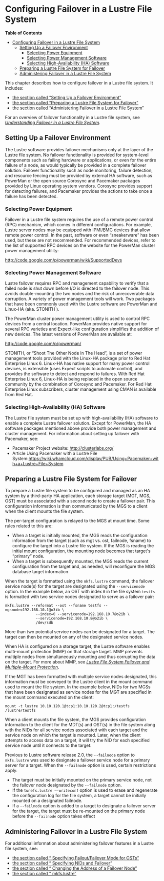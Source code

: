 # Configuring Failover in a Lustre File System

**Table of Contents**

- [Configuring Failover in a Lustre File System](#configuring-failover-in-a-lustre-file-system)
  * [Setting Up a Failover Environment](#setting-up-a-failover-environment)
    + [Selecting Power Equipment](#selecting-power-equipment)
    + [Selecting Power Management Software](#selecting-power-management-software)
    + [Selecting High-Availability (HA) Software](#selecting-high-availability-ha-software)
  * [Preparing a Lustre File System for Failover](#preparing-a-lustre-file-system-for-failover)
  * [Administering Failover in a Lustre File System](#administering-failover-in-a-lustre-file-system)

This chapter describes how to configure failover in a Lustre file system. It includes:

- [the section called “Setting Up a Failover Environment”](#setting-up-a-failover-environment)
- [the section called “Preparing a Lustre File System for Failover”](#preparing-a-lustre-file-system-for-failover)
- [the section called “Administering Failover in a Lustre File System”](#administering-failover-in-a-lustre-file-system)

For an overview of failover functionality in a Lustre file system, see [*Understanding Failover in a Lustre File System*](02-Introducing%20the%20Lustre%20File%20System.md#understanding-failover-in-a-lustre-file-system).

## Setting Up a Failover Environment

The Lustre software provides failover mechanisms only at the layer of the Lustre file system. No failover functionality is provided for system-level components such as failing hardware or applications, or even for the entire failure of a node, as would typically be provided in a complete failover solution. Failover functionality such as node monitoring, failure detection, and resource fencing must be provided by external HA software, such as PowerMan or the open source Corosync and Pacemaker packages provided by Linux operating system vendors. Corosync provides support for detecting failures, and Pacemaker provides the actions to take once a failure has been detected.

### Selecting Power Equipment

Failover in a Lustre file system requires the use of a remote power control (RPC) mechanism, which comes in different configurations. For example, Lustre server nodes may be equipped with IPMI/BMC devices that allow remote power control. In the past, software or even “sneakerware” has been used, but these are not recommended. For recommended devices, refer to the list of supported RPC devices on the website for the PowerMan cluster power management utility:

<http://code.google.com/p/powerman/wiki/SupportedDevs>

### Selecting Power Management Software

Lustre failover requires RPC and management capability to verify that a failed node is shut down before I/O is directed to the failover node. This avoids double-mounting the two nodes and the risk of unrecoverable data corruption. A variety of power management tools will work. Two packages that have been commonly used with the Lustre software are PowerMan and Linux-HA (aka. STONITH ).

The PowerMan cluster power management utility is used to control RPC devices from a central location. PowerMan provides native support for several RPC varieties and Expect-like configuration simplifies the addition of new devices. The latest versions of PowerMan are available at:

<http://code.google.com/p/powerman/>

STONITH, or “Shoot The Other Node In The Head”, is a set of power management tools provided with the Linux-HA package prior to Red Hat Enterprise Linux 6. Linux-HA has native support for many power control devices, is extensible (uses Expect scripts to automate control), and provides the software to detect and respond to failures. With Red Hat Enterprise Linux 6, Linux-HA is being replaced in the open source community by the combination of Corosync and Pacemaker. For Red Hat Enterprise Linux subscribers, cluster management using CMAN is available from Red Hat.

### Selecting High-Availability (HA) Software

The Lustre file system must be set up with high-availability (HA) software to enable a complete Lustre failover solution. Except for PowerMan, the HA software packages mentioned above provide both power management and cluster management. For information about setting up failover with Pacemaker, see:

- Pacemaker Project website: <http://clusterlabs.org/>
- Article Using Pacemaker with a Lustre File System:<https://wiki.whamcloud.com/display/PUB/Using+Pacemaker+with+a+Lustre+File+System>

## Preparing a Lustre File System for Failover

To prepare a Lustre file system to be configured and managed as an HA system by a third-party HA application, each storage target (MGT, MGS, OST) must be associated with a second node to create a failover pair. This configuration information is then communicated by the MGS to a client when the client mounts the file system.

The per-target configuration is relayed to the MGS at mount time. Some rules related to this are:

- When a target is initially mounted, the MGS reads the configuration information from the target (such as mgt vs. ost, failnode, fsname) to configure the target into a Lustre file system. If the MGS is reading the initial mount configuration, the mounting node becomes that target's “primary” node.
- When a target is subsequently mounted, the MGS reads the current configuration from the target and, as needed, will reconfigure the MGS database target information

When the target is formatted using the `mkfs.lustre` command, the failover service node(s) for the target are designated using the `--servicenode` option. In the example below, an OST with index `0` in the file system `testfs` is formatted with two service nodes designated to serve as a failover pair:

```
mkfs.lustre --reformat --ost --fsname testfs --mgsnode=192.168.10.1@o3ib \  
              --index=0 --servicenode=192.168.10.7@o2ib \
              --servicenode=192.168.10.8@o2ib \  
              /dev/sdb
```

More than two potential service nodes can be designated for a target. The target can then be mounted on any of the designated service nodes.

When HA is configured on a storage target, the Lustre software enables multi-mount protection (MMP) on that storage target. MMP prevents multiple nodes from simultaneously mounting and thus corrupting the data on the target. For more about MMP, see [*Lustre File System Failover and Multiple-Mount Protection*](03.13-Lustre%20File%20System%20Failover%20and%20Multiple-Mount%20Protection.md).

If the MGT has been formatted with multiple service nodes designated, this information must be conveyed to the Lustre client in the mount command used to mount the file system. In the example below, NIDs for two MGSs that have been designated as service nodes for the MGT are specified in the mount command executed on the client:

```
mount -t lustre 10.10.120.1@tcp1:10.10.120.2@tcp1:/testfs /lustre/testfs
```

When a client mounts the file system, the MGS provides configuration information to the client for the MDT(s) and OST(s) in the file system along with the NIDs for all service nodes associated with each target and the service node on which the target is mounted. Later, when the client attempts to access data on a target, it will try the NID for each specified service node until it connects to the target.

Previous to Lustre software release 2.0, the `--failnode` option to `mkfs.lustre` was used to designate a failover service node for a primary server for a target. When the `--failnode` option is used, certain restrictions apply:

- The target must be initially mounted on the primary service node, not the failover node designated by the `--failnode` option.
- If the `tunefs.lustre –-writeconf` option is used to erase and regenerate the configuration log for the file system, a target cannot be initially mounted on a designated failnode.
- If a `--failnode` option is added to a target to designate a failover server for the target, the target must be re-mounted on the primary node before the `--failnode` option takes effect

## Administering Failover in a Lustre File System

For additional information about administering failover features in a Lustre file system, see:

- [the section called “ Specifying Failout/Failover Mode for OSTs”](03.2-Lustre%20Operations.md#specifying-failoutfailover-mode-for-osts)
- [the section called “ Specifying NIDs and Failover”](03.2-Lustre%20Operations.md#specifying-nids-and-failover)
- [the section called “ Changing the Address of a Failover Node”](03.3-Lustre%20Maintenance.md#changing-the-address-of-a-failover-node)
- [the section called “ mkfs.lustre”](06.07-System%20Configuration%20Utilities.md#mkfslustre)